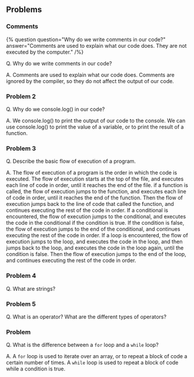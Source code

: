 ## Problems


### Comments
{% question 
   question="Why do we write comments in our code?"
   answer="Comments are used to explain what our code does. They are not executed by the computer."
   /%}



Q. Why do we write comments in our code?

A. Comments are used to explain what our code does.  Comments are ignored by the compiler, so they do not affect the output of our code.


### Problem 2

Q. Why do we console.log() in our code?

A. We console.log() to print the output of our code to the console.  We can use console.log() to print the value of a variable, or to print the result of a function.

### Problem 3

Q. Describe the basic flow of execution of a program.

A. The flow of execution of a program is the order in which the code is executed.  The flow of execution starts at the top of the file, and executes each line of code in order, until it reaches the end of the file. if a function is called, the flow of execution jumps to the function, and executes each line of code in order, until it reaches the end of the function.  Then the flow of execution jumps back to the line of code that called the function, and continues executing the rest of the code in order.  If a conditional is encountered, the flow of execution jumps to the conditional, and executes the code in the conditional if the condition is true.  If the condition is false, the flow of execution jumps to the end of the conditional, and continues executing the rest of the code in order. If a loop is encountered, the flow of execution jumps to the loop, and executes the code in the loop, and then jumps back to the loop, and executes the code in the loop again, until the condition is false.  Then the flow of execution jumps to the end of the loop, and continues executing the rest of the code in order.

### Problem 4

Q. What are strings?

### Problem 5

Q. What is an operator? What are the different types of operators?





### Problem 

Q. What is the difference between a `for` loop and a `while` loop?

A. A `for` loop is used to iterate over an array, or to repeat a block of code a certain number of times.  A `while` loop is used to repeat a block of code while a condition is true.






